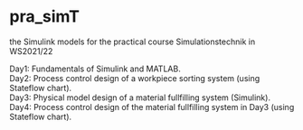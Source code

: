 # pra_simT
the Simulink models for the practical course Simulationstechnik in WS2021/22

Day1: Fundamentals of Simulink and MATLAB.<br>
Day2: Process control design of a workpiece sorting system (using Stateflow chart).<br>
Day3: Physical model design of a material fullfilling system (Simulink).<br>
Day4: Process control design of the material fullfilling system in Day3 (using Stateflow chart).<br>
